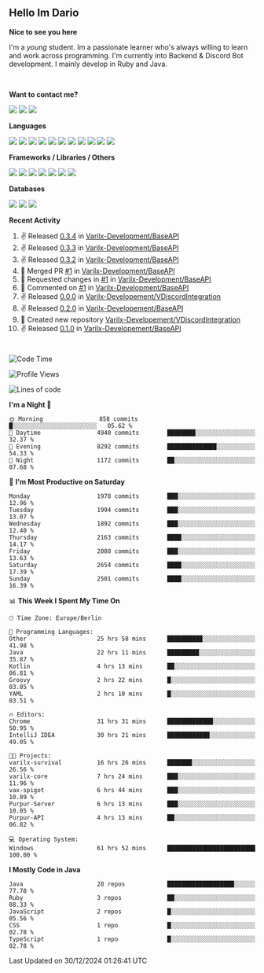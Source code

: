 <h2>Hello Im Dario</h2>

**Nice to see you here**

I'm a *young* student. Im a passionate learner who's always willing to learn and work across
programming. I'm currently into Backend & Discord Bot development. I mainly develop in Ruby and Java.

<br/>

**Want to contact me?**

<a href="https://github.com/knerio"><img src="https://img.shields.io/badge/-Github-blue?style=for-the-badge&logo=github&logoColor=white"/></a> <a href="https://discord.com/users/639416958923702292"><img src="https://img.shields.io/badge/-knerio-blue?style=for-the-badge&logo=discord&logoColor=white"/></a> <a href="https://twitch.tv/dopalos_"><img src="https://img.shields.io/badge/-twitch-blue?style=for-the-badge&logo=twitch&logoColor=white"/></a>

**Languages**

<img src="https://img.shields.io/badge/-HTML-blue?style=for-the-badge&logo=html5&logoColor=white"/> <img src="https://img.shields.io/badge/-CSS-blue?style=for-the-badge&logo=CSS3&logoColor=white"/> <img src="https://img.shields.io/badge/-Javascript-blue?style=for-the-badge&logo=javascript&logoColor=white"/> <img src="https://img.shields.io/badge/-Typescript-blue?style=for-the-badge&logo=TypeScript&logoColor=white"/> <img src="https://img.shields.io/badge/-Java-blue?style=for-the-badge&logo=java&logoColor=white"/> <img src="https://img.shields.io/badge/-Kotlin-blue?style=for-the-badge&logo=kotlin&logoColor=white"/> <img src="https://img.shields.io/badge/-SQL-blue?style=for-the-badge&logo=MYSQL&logoColor=white"/> <img src="https://img.shields.io/badge/-Markdown-blue?style=for-the-badge&logo=Markdown&logoColor=white"/> <img src="https://img.shields.io/badge/-JSON-blue?style=for-the-badge&logo=JSON&logoColor=white"/> <img src="https://img.shields.io/badge/-Git-blue?style=for-the-badge&logo=Git&logoColor=white"/> <img src="https://img.shields.io/badge/-Ruby-blue?style=for-the-badge&logo=Ruby&logoColor=white"/>
<br/>

 **Frameworks / Libraries / Others**

<img src="https://img.shields.io/badge/-Bootstrap-blue?style=for-the-badge&logo=Bootstrap&logoColor=white"/> <img src="https://img.shields.io/badge/-Node.JS-blue?style=for-the-badge&logo=node.js&logoColor=white"/> <img src="https://img.shields.io/badge/-React-blue?style=for-the-badge&logo=React&logoColor=white"/> <img src="https://img.shields.io/badge/-Express-blue?style=for-the-badge&logo=Express&logoColor=white"/> <img src="https://img.shields.io/badge/-Next.Js-blue?style=for-the-badge&logo=Next.Js&logoColor=white"/> <img src="https://img.shields.io/badge/-Ruby_On_Rails-blue?style=for-the-badge&logo=ruby-on-rails&logoColor=white"/> <img src="https://img.shields.io/badge/-JDA-blue?style=for-the-badge&logo=JDA&logoColor=white"/>

**Databases**

<img src="https://img.shields.io/badge/-MongoDB-blue?style=for-the-badge&logo=mongodb&logoColor=white"/> <img src="https://img.shields.io/badge/-MariaDB-blue?style=for-the-badge&logo=MariaDB&logoColor=white"/>
<img src="https://img.shields.io/badge/-PostgreSQL-blue?style=for-the-badge&logo=PostgreSQl&logoColor=white"/>

**Recent Activity**

<!--RECENT_ACTIVITY:start-->
1. ✌️ Released [0.3.4](https://github.com/Varilx-Development/BaseAPI/releases/tag/0.3.4) in [Varilx-Development/BaseAPI](https://github.com/Varilx-Development/BaseAPI)<br>
2. ✌️ Released [0.3.3](https://github.com/Varilx-Development/BaseAPI/releases/tag/0.3.3) in [Varilx-Development/BaseAPI](https://github.com/Varilx-Development/BaseAPI)<br>
3. ✌️ Released [0.3.2](https://github.com/Varilx-Development/BaseAPI/releases/tag/0.3.2) in [Varilx-Development/BaseAPI](https://github.com/Varilx-Development/BaseAPI)<br>
4. 🎉 Merged PR [#1](https://github.com/Varilx-Development/BaseAPI/pull/1) in [Varilx-Development/BaseAPI](https://github.com/Varilx-Development/BaseAPI)<br>
5. 🔴 Requested changes in [#1](https://github.com/Varilx-Development/BaseAPI/pull/1#pullrequestreview-2525400696) in [Varilx-Development/BaseAPI](https://github.com/Varilx-Development/BaseAPI)<br>
6. 💬 Commented on [#1](https://github.com/Varilx-Development/BaseAPI/pull/1#discussion_r1899430914) in [Varilx-Development/BaseAPI](https://github.com/Varilx-Development/BaseAPI)<br>
7. ✌️ Released [0.0.0](https://github.com/Varilx-Developement/VDiscordIntegration/releases/tag/0.0.0) in [Varilx-Developement/VDiscordIntegration](https://github.com/Varilx-Developement/VDiscordIntegration)<br>
8. ✌️ Released [0.2.0](https://github.com/Varilx-Developement/BaseAPI/releases/tag/0.2.0) in [Varilx-Developement/BaseAPI](https://github.com/Varilx-Developement/BaseAPI)<br>
9. 📔 Created new repository [Varilx-Developement/VDiscordIntegration](https://github.com/Varilx-Developement/VDiscordIntegration)<br>
10. ✌️ Released [0.1.0](https://github.com/Varilx-Developement/BaseAPI/releases/tag/0.1.0) in [Varilx-Developement/BaseAPI](https://github.com/Varilx-Developement/BaseAPI)<br>
<!--RECENT_ACTIVITY:end-->
 
#

<!--START_SECTION:waka-->
![Code Time](http://img.shields.io/badge/Code%20Time-763%20hrs%2048%20mins-blue)

![Profile Views](http://img.shields.io/badge/Profile%20Views-0-blue)

![Lines of code](https://img.shields.io/badge/From%20Hello%20World%20I%27ve%20Written-796.7%20thousand%20lines%20of%20code-blue)

**I'm a Night 🦉** 

```text
🌞 Morning                858 commits         █░░░░░░░░░░░░░░░░░░░░░░░░   05.62 % 
🌆 Daytime                4940 commits        ████████░░░░░░░░░░░░░░░░░   32.37 % 
🌃 Evening                8292 commits        ██████████████░░░░░░░░░░░   54.33 % 
🌙 Night                  1172 commits        ██░░░░░░░░░░░░░░░░░░░░░░░   07.68 % 
```
📅 **I'm Most Productive on Saturday** 

```text
Monday                   1978 commits        ███░░░░░░░░░░░░░░░░░░░░░░   12.96 % 
Tuesday                  1994 commits        ███░░░░░░░░░░░░░░░░░░░░░░   13.07 % 
Wednesday                1892 commits        ███░░░░░░░░░░░░░░░░░░░░░░   12.40 % 
Thursday                 2163 commits        ████░░░░░░░░░░░░░░░░░░░░░   14.17 % 
Friday                   2080 commits        ███░░░░░░░░░░░░░░░░░░░░░░   13.63 % 
Saturday                 2654 commits        ████░░░░░░░░░░░░░░░░░░░░░   17.39 % 
Sunday                   2501 commits        ████░░░░░░░░░░░░░░░░░░░░░   16.39 % 
```


📊 **This Week I Spent My Time On** 

```text
🕑︎ Time Zone: Europe/Berlin

💬 Programming Languages: 
Other                    25 hrs 58 mins      ██████████░░░░░░░░░░░░░░░   41.98 % 
Java                     22 hrs 11 mins      █████████░░░░░░░░░░░░░░░░   35.87 % 
Kotlin                   4 hrs 13 mins       ██░░░░░░░░░░░░░░░░░░░░░░░   06.81 % 
Groovy                   2 hrs 22 mins       █░░░░░░░░░░░░░░░░░░░░░░░░   03.85 % 
YAML                     2 hrs 10 mins       █░░░░░░░░░░░░░░░░░░░░░░░░   03.51 % 

🔥 Editors: 
Chrome                   31 hrs 31 mins      █████████████░░░░░░░░░░░░   50.95 % 
IntelliJ IDEA            30 hrs 21 mins      ████████████░░░░░░░░░░░░░   49.05 % 

🐱‍💻 Projects: 
varilx-survival          16 hrs 26 mins      ███████░░░░░░░░░░░░░░░░░░   26.56 % 
varilx-core              7 hrs 24 mins       ███░░░░░░░░░░░░░░░░░░░░░░   11.96 % 
vax-spigot               6 hrs 44 mins       ███░░░░░░░░░░░░░░░░░░░░░░   10.89 % 
Purpur-Server            6 hrs 13 mins       ███░░░░░░░░░░░░░░░░░░░░░░   10.05 % 
Purpur-API               4 hrs 13 mins       ██░░░░░░░░░░░░░░░░░░░░░░░   06.82 % 

💻 Operating System: 
Windows                  61 hrs 52 mins      █████████████████████████   100.00 % 
```

**I Mostly Code in Java** 

```text
Java                     28 repos            ███████████████████░░░░░░   77.78 % 
Ruby                     3 repos             ██░░░░░░░░░░░░░░░░░░░░░░░   08.33 % 
JavaScript               2 repos             █░░░░░░░░░░░░░░░░░░░░░░░░   05.56 % 
CSS                      1 repo              █░░░░░░░░░░░░░░░░░░░░░░░░   02.78 % 
TypeScript               1 repo              █░░░░░░░░░░░░░░░░░░░░░░░░   02.78 % 
```




 Last Updated on 30/12/2024 01:26:41 UTC
<!--END_SECTION:waka-->

